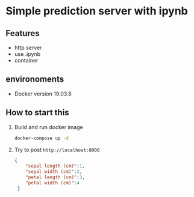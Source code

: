 # Simple prediction server with ipynb

## Features
* http server
* use .ipynb
* container

## environoments
* Docker version 19.03.8

## How to start this
1. Build and run docker image
   ```sh
   docker-compose up -d
   ```
2. Try to post 
   `http://localhost:8000`
   ```json
   {
       "sepal length (cm)":1,
       "sepal width (cm)":2,
       "petal length (cm)":3,
       "petal width (cm)":4
    }
   ```
